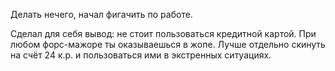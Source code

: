 Делать нечего, начал фигачить по работе.

Сделал для себя вывод: не стоит пользоваться кредитной картой. При любом форс-мажоре ты оказываешься в жопе.
Лучше отдельно скинуть на счёт 24 к.р. и пользоваться ими в экстренных ситуациях.